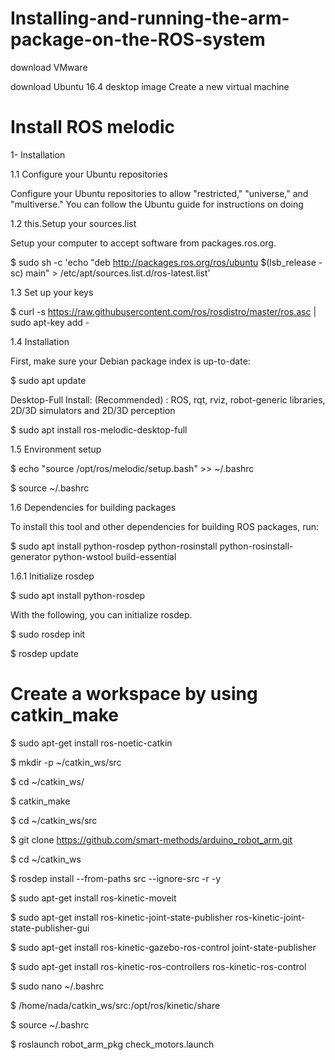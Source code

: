 # Installing-and-running-the-arm-package-on-the-ROS-system

  download VMware



  download Ubuntu 16.4 desktop image
 Create a new virtual machine



 # Install ROS melodic

   1- Installation

1.1 Configure your Ubuntu repositories

Configure your Ubuntu repositories to allow "restricted," "universe," and "multiverse." You can follow the Ubuntu guide for instructions on doing 

1.2 this.Setup your sources.list

Setup your computer to accept software from packages.ros.org.

$ sudo sh -c 'echo "deb http://packages.ros.org/ros/ubuntu $(lsb_release -sc) main" > /etc/apt/sources.list.d/ros-latest.list'

1.3 Set up your keys

$ curl -s https://raw.githubusercontent.com/ros/rosdistro/master/ros.asc | sudo apt-key add -

1.4 Installation

First, make sure your Debian package index is up-to-date:

$ sudo apt update

Desktop-Full Install: (Recommended) : ROS, rqt, rviz, robot-generic libraries, 2D/3D simulators and 2D/3D perception

$ sudo apt install ros-melodic-desktop-full

1.5 Environment setup

$ echo "source /opt/ros/melodic/setup.bash" >> ~/.bashrc

$ source ~/.bashrc

1.6 Dependencies for building packages

To install this tool and other dependencies for building ROS packages, run:

$ sudo apt install python-rosdep python-rosinstall python-rosinstall-generator python-wstool build-essential

1.6.1 Initialize rosdep

$ sudo apt install python-rosdep

With the following, you can initialize rosdep.

$ sudo rosdep init

$ rosdep update


#  Create a workspace by using catkin_make

$ sudo apt-get install ros-noetic-catkin

$ mkdir -p ~/catkin_ws/src

$ cd ~/catkin_ws/

$ catkin_make

$ cd ~/catkin_ws/src

$ git clone https://github.com/smart-methods/arduino_robot_arm.git 

$ cd ~/catkin_ws

$ rosdep install --from-paths src --ignore-src -r -y

$ sudo apt-get install ros-kinetic-moveit

$ sudo apt-get install ros-kinetic-joint-state-publisher ros-kinetic-joint-state-publisher-gui

$ sudo apt-get install ros-kinetic-gazebo-ros-control joint-state-publisher

$ sudo apt-get install ros-kinetic-ros-controllers ros-kinetic-ros-control

$ sudo nano ~/.bashrc

$ /home/nada/catkin_ws/src:/opt/ros/kinetic/share

$ source ~/.bashrc

$ roslaunch robot_arm_pkg check_motors.launch
